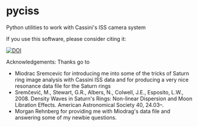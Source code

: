 pyciss
======

Python utilities to work with Cassini's ISS camera system

If you use this software, please consider citing it:

[![DOI](https://zenodo.org/badge/15486/michaelaye/pyciss.svg)](https://zenodo.org/badge/latestdoi/15486/michaelaye/pyciss)

Acknowledgements:
Thanks go to
 * Miodrac Sremcevic for introducing me into some of the tricks of Saturn ring image analysis with Cassini ISS data and for producing a very nice resonance data file for the Saturn rings
  * Sremčević, M., Stewart, G.R., Albers, N., Colwell, J.E., Esposito, L.W., 2008. Density Waves in Saturn's Rings: Non-linear Dispersion and Moon Libration Effects. American Astronomical Society 40, 24.03–.
 * Morgan Rehnberg for providing me with Miodrag's data file and answering some of my newbie questions.
